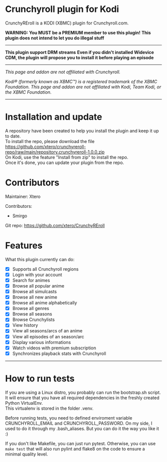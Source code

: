 # Crunchyroll plugin for Kodi

CrunchyREroll is a KODI (XBMC) plugin for Crunchyroll.com.

**WARNING: You MUST be a PREMIUM member to use this plugin!**
**This plugin does not intend to let you do illegal stuff**
***

**This plugin support DRM streams**
**Even if you didn't installed Widevice CDM, the plugin will propose you to install it before playing an episode**

***
_This page and addon are not affiliated with Crunchyroll._

_Kodi® (formerly known as XBMC™) is a registered trademark of the XBMC Foundation.
This page and addon are not affiliated with Kodi, Team Kodi, or the XBMC Foundation._
***

# Installation and update
A repository have been created to help you install the plugin and keep it up to date.  
To install the repo, please download the file https://github.com/xtero/crunchyreroll-repo/raw/main/repository.crunchyreroll-1.0.0.zip  
On Kodi, use the feature "Install from zip" to install the repo.  
Once it's done, you can update your plugin from the repo.   

# Contributors

Maintainer: Xtero  

Contributors:
- Smirgo

Git repo: https://github.com/xtero/CrunchyREroll

# Features

What this plugin currently can do:
- [x] Supports all Crunchyroll regions
- [x] Login with your account
- [x] Search for animes
- [x] Browse all popular anime
- [x] Browse all simulcasts
- [x] Browse all new anime
- [x] Browse all anime alphabetically
- [x] Browse all genres
- [x] Browse all seasons
- [x] Browse Crunchylists
- [x] View history
- [x] View all seasons/arcs of an anime
- [x] View all episodes of an season/arc
- [x] Display various informations
- [x] Watch videos with premium subscription
- [x] Synchronizes playback stats with Crunchyroll
***

# How to run tests
If you are using a Linux distro, you probably can run the bootstrap.sh script.  
It will ensure that you have all required dependencies in the freshly created Python VirtualEnv.  
This virtualenv is stored in the folder .venv.

Before running tests, you need to defined enviroment variable CRUNCHYROLL_EMAIL and CRUNCHYROLL_PASSWORD.
On my side, I used to do it through my .bash_aliases. But you can do it the way you like it :)  

If you don't like Makefile, you can just run pytest.
Otherwise, you can use `make test` that will also run pylint and flake8 on the code to ensure a minimal quality level.

